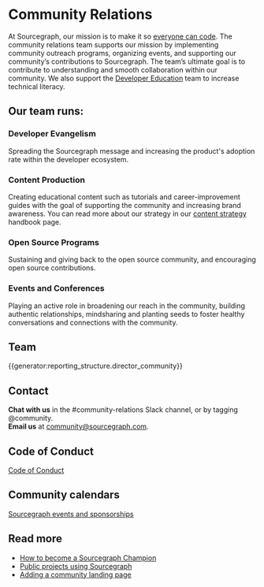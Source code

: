 # Community Relations

At Sourcegraph, our mission is to make it so [everyone can code](../../../strategy-goals/strategy#purpose). The community relations team supports our mission by implementing community outreach programs, organizing events, and supporting our community’s contributions to Sourcegraph. The team’s ultimate goal is to contribute to understanding and smooth collaboration within our community. We also support the [Developer Education](../education/index.md) team to increase technical literacy.

## Our team runs:

### Developer Evangelism

Spreading the Sourcegraph message and increasing the product's adoption rate within the developer ecosystem.

### Content Production

Creating educational content such as tutorials and career-improvement guides with the goal of supporting the community and increasing brand awareness. You can read more about our strategy in our [content strategy](content-strategy.md) handbook page.

### Open Source Programs

Sustaining and giving back to the open source community, and encouraging open source contributions.

### Events and Conferences

Playing an active role in broadening our reach in the community, building authentic relationships, mindsharing and planting seeds to foster healthy conversations and connections with the community.

## Team

{{generator:reporting_structure.director_community}}

## Contact

**Chat with us** in the #community-relations Slack channel, or by tagging @community. <br/>
**Email us** at [community@sourcegraph.com](mailto:community@sourcegraph.com).

## Code of Conduct

[Code of Conduct](../../../company-info-and-process/communication/code_of_conduct.md)

## Community calendars

[Sourcegraph events and sponsorships](https://calendar.google.com/calendar/u/0?cid=Y184bnRwamprbjI0Y3IzY2g2NTY2dHQyNTNmc0Bncm91cC5jYWxlbmRhci5nb29nbGUuY29t)

## Read more

- [How to become a Sourcegraph Champion](../process/becoming_a_sourcegraph_champion.md)
- [Public projects using Sourcegraph](../process/public_projects_using_sourcegraph.md)
- [Adding a community landing page](../process/oss_community_pages.md)
